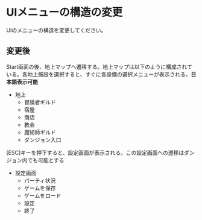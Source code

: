 # UIメニューの構造の変更

UIのメニューの構造を変更してください。

## 変更後

Start画面の後、地上マップへ遷移する。地上マップは以下のように構成されている。各地上施設を選択すると、すぐに各設備の選択メニューが表示される。**日本語表示可能**

* 地上
    * 冒険者ギルド
    * 宿屋
    * 商店
    * 教会
    * 魔術師ギルド
    * ダンジョン入口

[ESC]キーを押下すると、設定画面が表示される。この設定画面への遷移はダンジョン内でも可能とする
* 設定画面
    * パーティ状況
    * ゲームを保存
    * ゲームをロード
    * 設定
    * 終了
